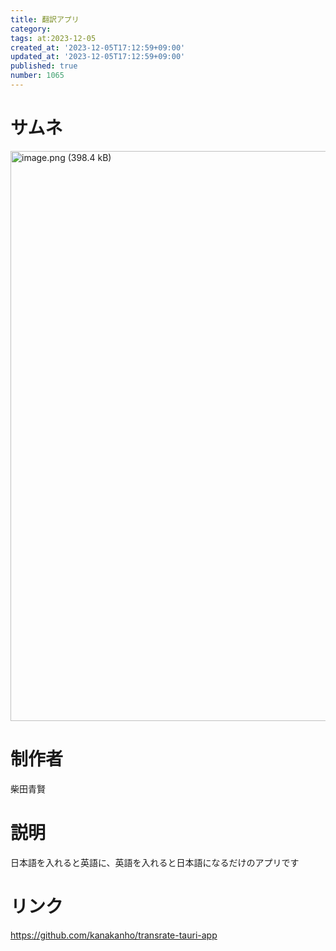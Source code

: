 ```yaml
---
title: 翻訳アプリ
category:
tags: at:2023-12-05
created_at: '2023-12-05T17:12:59+09:00'
updated_at: '2023-12-05T17:12:59+09:00'
published: true
number: 1065
---
```


# サムネ
<img width="912" alt="image.png (398.4 kB)" src="https://img.esa.io/uploads/production/attachments/19973/2023/12/05/148413/a51d9e8e-e9f1-495c-9db4-205fc268db25.png">

# 制作者
柴田青賢

# 説明
日本語を入れると英語に、英語を入れると日本語になるだけのアプリです
# リンク
https://github.com/kanakanho/transrate-tauri-app

